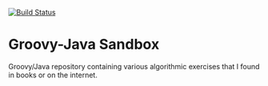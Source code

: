 [![Build Status](https://travis-ci.org/AlparSzabados/Groovy-Java-Sandbox.svg?branch=master)](https://travis-ci.org/AlparSzabados/Groovy-Java-Sandbox)

# Groovy-Java Sandbox
Groovy/Java repository containing various algorithmic exercises that I found in books or on the internet.
